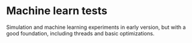# Machine learn tests

Simulation and machine learning experiments in early version, but with a good foundation, including threads and basic optimizations.

